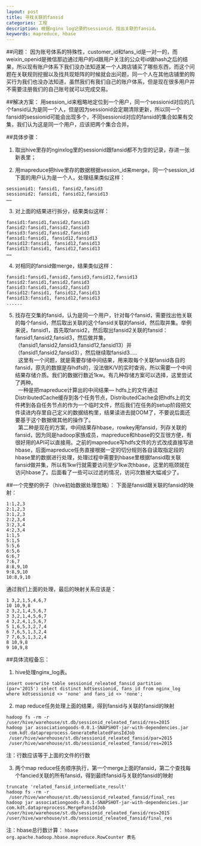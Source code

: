 ```yaml
---
layout: post
title: 寻找关联的fansid
categories: 工程
description: 根据nginx log记录的sessionid，找出关联的fansid。
keywords: mapreduce, hbase
---
```


##问题：
因为账号体系的特殊性，customer_id和fans_id是一对一的，而weixin_openid是微信那边通过用户的id跟用户关注的公众号id做hash之后的结果，所以现有账户体系下我们没办法知道某一个人跨店铺买了哪些东西，而这个问题在关联规则挖掘以及找共现矩阵的时候就会出问题，同一个人在其他店铺里的购买行为我们也没办法知道，虽然我们有我们自己的账户体系，但是现在很多用户并不需要注册我们的自己账号就可以完成交易。

##解决方案：
用session_id来粗略地定位到一个用户，同一个sessionid对应的几个fansid认为是同一个人，但是因为sessionid会定期清除更新，所以同一个fansid的sessionid可能会出现多个，不同sessionid对应的fansid的集合如果有交集，我们认为这是同一个用户，应该把两个集合合并。

##具体步骤：
1. 取出hive里存的nginxlog里的sessionid跟fansid都不为空的记录，存进一张新表里；

2. 用mapreduce把hive里存的数据根据session_id来merge，同一个session_id下面的用户认为是一个人，处理结果类似这样：  
```
sessionid1: fansid1, fansid2,fansid3  
sessionid2: fansid1, fansid12,fansid13  
……
```

3. 对上面的结果进行拆分，结果类似这样：  
```
fansid1:fansid1,fansid2,fansid3
fansid2:fansid1,fansid2,fansid3  
fansid3:fansid1,fansid2,fansid3  
fansid1:fansid1, fansid12,fansid13  
fansid12:fansid1, fansid12,fansid13  
fansid13:fansid1, fansid12,fansid13  
……  
```

4. 对相同的fansid做merge，结果类似这样：
```
fansid1:fansid1,fansid2,fansid3,fansid12,fansid13
fansid2:fansid1,fansid2,fansid3   
fansid3:fansid1,fansid2,fansid3   
fansid12:fansid1, fansid12,fansid13   
fansid13:fansid1, fansid12,fansid13   
......
```

5. 找存在交集的fansid，认为是同一个用户，针对每个fansid，需要找出他关联的每个fansid，然后取出关联的这个fansid关联的fansid，然后取并集。举例来说，fansid1，首先取fansid2，然后取出fansid2关联的fansid：fansid1,fansid2,fansid3，然后做并集，（fansid1,fansid2,fansid3,fansid12,fansid13）并（fansid1,fansid2,fansid3），然后继续取fansid3.....   
  这里有一个问题，就是需要存储中间结果，用来取每个关联fansid各自的fansid，原先的数据是存hdfs的，没法做K/V的实时查询，所以需要一个中间结果存储介质。我们的数据行数近1kw。有几种存储方案可以选择，这里尝试了两种。   
  一种是把mapreduce计算出的中间结果— hdfs上的文件通过DistributedCache缓存到各个任务节点，DistributedCache会把hdfs上的文件拷到各自任务节点的作为一个临时文件，然后我们在任务的setup阶段把文件读进内存里自己定义的数据结构里，结果读进去就OOM了，不要说后面还要基于这个数据做其他的操作了。   
  第二种是现在的方案，中间结果存hbase，rowkey用fansid，列存关联的fansid，因为同是hadoop家族成员，mapreduce和hbase的交互很方便，有很好用的API可以直接用。之前的mapreduce写hdfs文件的方式改成直接写进hbase，后面mapreduce任务直接根据一定的切分规则各自读取指定段的hbase里的数据进行处理，处理过程中需要到hbase里根据fansid取关联fansid做并集，所以有1kw行就需要访问至少1kw次hbase，这里的瓶颈就在访问hbase了。后面看了一些可以过滤的情况，访问次数被大幅减少了。

##一个完整的例子（hive初始数据处理忽略）：
下面是fansid跟关联的fansid的映射：  
```
1:1,2,3
2:1,2,3
3:1,2,3
2:2,3,4
3:2,3,4
4:2,3,4
1:1,5
5:1,5
5:5,6
6:5,6
6:6,7
7:6,7
8:8,9,10
9:8,9,10
10:8,9,10
```  
通过我们上面的处理，最后的映射关系应该是：  
```
1 3,2,1,5,4,6,7
10 10,9,8
2 3,2,1,4,5,6,7
3 3,2,1,4,5,6,7
4 3,2,4,1,5,6,7
5 1,6,5,3,2,7,4
6 7,6,5,1,3,2,4
7 7,6,5,1,3,2,4
8 10,9,8
9 10,9,8
```

##具体流程备忘：  
1. hive处理nginx_log表。  
```
insert overwrite table sessionid_releated_fansid partition (par='2015') select distinct kdtsessionid, fans_id from nginx_log where kdtsessionid <> 'none' and fans_id <> 'none';
```

2. map reduce任务处理上面的结果，得到fansid与关联的fansid的映射  
```
hadoop fs -rm -r /user/hive/warehouse/st.db/sessionid_releated_fansid/res=2015
hadoop jar associationgoods-0.0.1-SNAPSHOT-jar-with-dependencies.jar  com.kdt.datapreprocess.GenerateRelatedFansIdJob  /user/hive/warehouse/st.db/sessionid_releated_fansid/par=2015  /user/hive/warehouse/st.db/sessionid_releated_fansid/res=2015
```
注：行数应该等于上面的文件的行数  

3. 两个map reduce任务顺序执行，第一个merge上面的fansid，第二个查找每个fancied关联的所有fansid，得到最终fansid与关联的fansid的映射
```
truncate 'related_fansid_intermediate_result'
hadoop fs -rm -r  /user/hive/warehouse/st.db/sessionid_releated_fansid/final_res
hadoop jar associationgoods-0.0.1-SNAPSHOT-jar-with-dependencies.jar com.kdt.datapreprocess.MergeFansIdJob /user/hive/warehouse/st.db/sessionid_releated_fansid/res=2015 /user/hive/warehouse/st.db/sessionid_releated_fansid/final_res
```   
注：hbase总行数计算：
```hbase org.apache.hadoop.hbase.mapreduce.RowCounter 表名 ```


